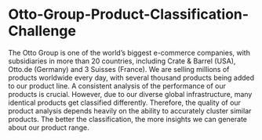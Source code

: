 # Otto-Group-Product-Classification-Challenge
The Otto Group is one of the world’s biggest e-commerce companies, with subsidiaries in more than 20 countries, including Crate &amp; Barrel (USA), Otto.de (Germany) and 3 Suisses (France). We are selling millions of products worldwide every day, with several thousand products being added to our product line.  A consistent analysis of the performance of our products is crucial. However, due to our diverse global infrastructure, many identical products get classified differently. Therefore, the quality of our product analysis depends heavily on the ability to accurately cluster similar products. The better the classification, the more insights we can generate about our product range.
